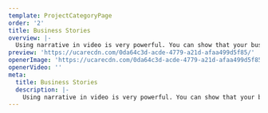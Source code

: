 ```yaml
---
template: ProjectCategoryPage
order: '2'
title: Business Stories
overview: |-
  Using narrative in video is very powerful. You can show that your business is genuine, explain your product and get straight to the point of what it is you want your viewer to know. We love telling your stories.
preview: 'https://ucarecdn.com/0da64c3d-acde-4779-a21d-afaa499d5f85/'
openerImage: 'https://ucarecdn.com/0da64c3d-acde-4779-a21d-afaa499d5f85/'
openerVideo: ''
meta:
  title: Business Stories
  description: |-
    Using narrative in video is very powerful. You can show that your business is genuine, explain your product and get straight to the point of what it is you want your viewer to know. We love telling your stories.
---
```

